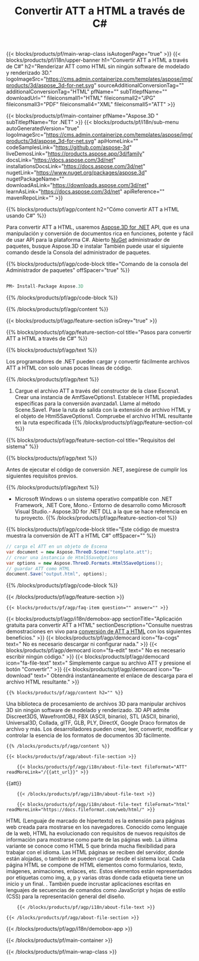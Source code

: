 ﻿---
title: Convertir ATT a HTML a través de C# 
url: /es/net/conversion/att-to-html/ 
description: Ejemplo de código para la conversión de ATT a HTML C#. Utilice el código de ejemplo API para la conversión por lotes de archivos ATT a HTML dentro de VB.NET, Asp.NET o cualquier aplicación basada en .NET.
---
{{< blocks/products/pf/main-wrap-class isAutogenPage="true" >}}
{{< blocks/products/pf/i18n/upper-banner h1="Convertir ATT a HTML a través de C#" h2="Renderizar ATT como HTML sin ningún software de modelado y renderizado 3D." logoImageSrc="https://cms.admin.containerize.com/templates/aspose/img/products/3d/aspose_3d-for-net.svg" sourceAdditionalConversionTag="" additionalConversionTag="HTML" pfName="" subTitlepfName="" downloadUrl="" fileiconsmall1="HTML" fileiconsmall2="JPG" fileiconsmall3="PDF" fileiconsmall4="XML" fileiconsmall5="ATT" >}}

{{< blocks/products/pf/main-container pfName="Aspose.3D " subTitlepfName="for .NET" >}}
{{< blocks/products/pf/i18n/sub-menu autoGeneratedVersion="true" logoImageSrc="https://cms.admin.containerize.com/templates/aspose/img/products/3d/aspose_3d-for-net.svg" apiHomeLink="" codeSamplesLink="https://github.com/aspose-3d" liveDemosLink="https://products.aspose.app/3d/family" docsLink="https://docs.aspose.com/3d/net" installationsDocsLink="https://docs.aspose.com/3d/net" nugetLink="https://www.nuget.org/packages/aspose.3d" nugetPackageName="" downloadAsLink="https://downloads.aspose.com/3d/net" learnAsLink="https://docs.aspose.com/3d/net" apiReference="" mavenRepoLink="" >}}

{{% blocks/products/pf/agp/content h2="Cómo convertir ATT a HTML usando C#" %}}

 Para convertir ATT a HTML, usaremos
 [Aspose.3D for .NET](https://products.aspose.com/3d/net) 
 API, que es una manipulación y conversión de documentos rica en funciones, potente y fácil de usar API para la plataforma C#. Abierto
 [NuGet](https://www.nuget.org/packages/aspose.3d) 
 administrador de paquetes, busque
 Aspose.3D 
 e instalar También puede usar el siguiente comando desde la Consola del administrador de paquetes.

{{% blocks/products/pf/agp/code-block title="Comando de la consola del Administrador de paquetes" offSpacer="true" %}}

```cs

PM> Install-Package Aspose.3D


```

{{% /blocks/products/pf/agp/code-block %}}

{{% /blocks/products/pf/agp/content %}}

{{< blocks/products/pf/agp/feature-section isGrey="true" >}}

{{% blocks/products/pf/agp/feature-section-col title="Pasos para convertir ATT a HTML a través de C#" %}}

{{% blocks/products/pf/agp/text %}}

 Los programadores de .NET pueden cargar y convertir fácilmente archivos ATT a HTML con solo unas pocas líneas de código.

{{% /blocks/products/pf/agp/text %}}

1. Cargue el archivo ATT a través del constructor de la clase Escena1. Crear una instancia de AmfSaveOptions1. Establecer HTML propiedades específicas para la conversión avanzada1. Llame al método Scene.Save1. Pase la ruta de salida con la extensión de archivo HTML y el objeto de Html5SaveOptions1. Compruebe el archivo HTML resultante en la ruta especificada
{{% /blocks/products/pf/agp/feature-section-col %}}

{{% blocks/products/pf/agp/feature-section-col title="Requisitos del sistema" %}}

{{% blocks/products/pf/agp/text %}}

 Antes de ejecutar el código de conversión .NET, asegúrese de cumplir los siguientes requisitos previos.

{{% /blocks/products/pf/agp/text %}}

- Microsoft Windows o un sistema operativo compatible con .NET Framework, .NET Core, Mono.- Entorno de desarrollo como Microsoft Visual Studio.- Aspose.3D for .NET DLL a la que se hace referencia en tu proyecto.
{{% /blocks/products/pf/agp/feature-section-col %}}

{{% blocks/products/pf/agp/code-block title="Este código de muestra muestra la conversión de ATT a HTML C#" offSpacer="" %}}

```cs
// carga el ATT en un objeto de Escena 
var document = new Aspose.ThreeD.Scene("template.att");
// crear una instancia de Html5SaveOptions 
var options = new Aspose.ThreeD.Formats.Html5SaveOptions();
// guardar ATT como HTML 
document.Save("output.html", options); 


```

{{% /blocks/products/pf/agp/code-block %}}

{{< /blocks/products/pf/agp/feature-section >}}

    {{< blocks/products/pf/agp/faq-item question="" answer="" >}}
 

<!-- aboutfile Starts -->

{{< blocks/products/pf/agp/i18n/demobox-app sectionTitle="Aplicación gratuita para convertir ATT a HTML" sectionDescription="Consulte nuestras demostraciones en vivo para [conversión de ATT a HTML](https://products.aspose.app/3d/conversion/att-to-html) con los siguientes beneficios." >}}
        {{< blocks/products/pf/agp/democard icon="fa-cogs" text=" No es necesario descargar ni configurar nada." >}}
        {{< blocks/products/pf/agp/democard icon="fa-edit" text=" No es necesario escribir ningún código." >}}
        {{< blocks/products/pf/agp/democard icon="fa-file-text" text=" Simplemente cargue su archivo ATT y presione el botón \"Convertir\"." >}}
        {{< blocks/products/pf/agp/democard icon="fa-download" text=" Obtendrá instantáneamente el enlace de descarga para el archivo HTML resultante." >}}

    {{% blocks/products/pf/agp/content h2="" %}}

 Una biblioteca de procesamiento de archivos 3D para manipular archivos 3D sin ningún software de modelado y renderizado. 3D API admite Discreet3DS, WavefrontOBJ, FBX (ASCII, binario), STL (ASCII, binario), Universal3D, Collada, glTF, GLB, PLY, DirectX, Google Draco formatos de archivo y más. Los desarrolladores pueden crear, leer, convertir, modificar y controlar la esencia de los formatos de documentos 3D fácilmente.



    {{% /blocks/products/pf/agp/content %}}

    {{< blocks/products/pf/agp/about-file-section >}}

        {{< blocks/products/pf/agp/i18n/about-file-text fileFormat="ATT" readMoreLink="/{{att_url}}" >}}
{{att}}

        {{< /blocks/products/pf/agp/i18n/about-file-text >}}

        {{< blocks/products/pf/agp/i18n/about-file-text fileFormat="html" readMoreLink="https://docs.fileformat.com/web/html/" >}}
HTML (Lenguaje de marcado de hipertexto) es la extensión para páginas web creada para mostrarse en los navegadores. Conocido como lenguaje de la web, HTML ha evolucionado con requisitos de nuevos requisitos de información para mostrarse como parte de las páginas web. La última variante se conoce como HTML 5 que brinda mucha flexibilidad para trabajar con el idioma. Las HTML páginas se reciben del servidor, donde están alojadas, o también se pueden cargar desde el sistema local. Cada página HTML se compone de HTML elementos como formularios, texto, imágenes, animaciones, enlaces, etc. Estos elementos están representados por etiquetas como img, a, p y varias otras donde cada etiqueta tiene un inicio y un final. . También puede incrustar aplicaciones escritas en lenguajes de secuencias de comandos como JavaScript y hojas de estilo (CSS) para la representación general del diseño.

        {{< /blocks/products/pf/agp/i18n/about-file-text >}}

    {{< /blocks/products/pf/agp/about-file-section >}}

{{< /blocks/products/pf/agp/i18n/demobox-app >}}

<!-- aboutfile Ends -->



{{< /blocks/products/pf/main-container >}}
    
{{< /blocks/products/pf/main-wrap-class >}}